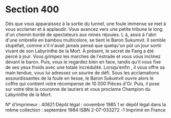 # Section 400

Dès que vous apparaissez à la sortie du tunnel, une foule immense se met à vous
acclamer et à applaudir. Vous avancez vers une petite tribune le long d'un chemin bordé
de spectateurs aux mines réjouies. L à, assis à l'abri d'une ombrelle en bambou
multicolore, se tient le Baron Sukumvit. Il semble stupéfait, comme s'il n'avait jamais
pensé que quelqu'un pût un jour sortir vivant de son Labyrinthe de la Mort. À présent, le
secret de Fang a été percé à jour. Vous grimpez les marches de l'estrade et vous vous
inclinez devant le baron. Puis, vous le regardez bien en face, tandis qu'il vous fixe de ses
yeux froids avec une totale incrédulité. Lorsqu’enfin , il vous offre sa main tendue, vous
lui adressez un sourire de défi. Sous les acclamations assourdissantes de la foule en
liesse, le Baron Sukumvit ouvre alors le coffre qui contient votre récompense de 10  000
Pièces d'Or. Puis, il pose sur votre tête la couronne de lauriers et vous proclame
Champion du Labyrinthe de la Mort.





























































N° d'imprimeur  : 40621
Dépôt légal  : novembre 1985
1 er dépôt légal dans la même collection  : septembre 1984
ISBN 2-07-033272 -1
Imprimé en France